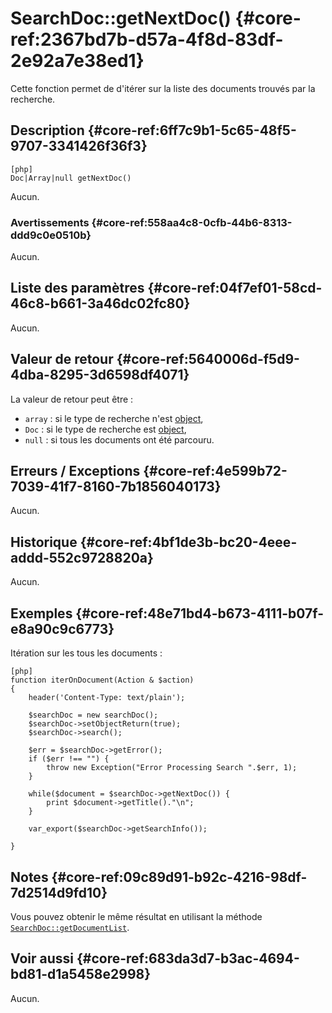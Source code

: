 # SearchDoc::getNextDoc() {#core-ref:2367bd7b-d57a-4f8d-83df-2e92a7e38ed1}

<div class="short-description">
Cette fonction permet de d'itérer sur la liste des documents trouvés par la 
recherche.
</div>
<!--
<div class="applicability">
Obsolète depuis #.#.#
</div>
-->

## Description {#core-ref:6ff7c9b1-5c65-48f5-9707-3341426f36f3}

    [php]
    Doc|Array|null getNextDoc()

Aucun.

### Avertissements {#core-ref:558aa4c8-0cfb-44b6-8313-ddd9c0e0510b}

Aucun.

## Liste des paramètres {#core-ref:04f7ef01-58cd-46c8-b661-3a46dc02fc80}

Aucun.

## Valeur de retour {#core-ref:5640006d-f5d9-4dba-8295-3d6598df4071}

La valeur de retour peut être :

* `array` : si le type de recherche n'est [object][objectReturn],
* `Doc` :   si le type de recherche est [object][objectReturn],
* `null` :  si tous les documents ont été parcouru.

## Erreurs / Exceptions {#core-ref:4e599b72-7039-41f7-8160-7b1856040173}

Aucun.

## Historique {#core-ref:4bf1de3b-bc20-4eee-addd-552c9728820a}

Aucun.

## Exemples {#core-ref:48e71bd4-b673-4111-b07f-e8a90c9c6773}

Itération sur les tous les documents :

    [php]
    function iterOnDocument(Action & $action)
    {
        header('Content-Type: text/plain');
        
        $searchDoc = new searchDoc();
        $searchDoc->setObjectReturn(true);
        $searchDoc->search();
        
        $err = $searchDoc->getError();
        if ($err !== "") {
            throw new Exception("Error Processing Search ".$err, 1);
        }
        
        while($document = $searchDoc->getNextDoc()) {
            print $document->getTitle()."\n";
        }
        
        var_export($searchDoc->getSearchInfo());
        
    }


## Notes {#core-ref:09c89d91-b92c-4216-98df-7d2514d9fd10}

Vous pouvez obtenir le même résultat en utilisant la méthode 
[`SearchDoc::getDocumentList`][documentList].

## Voir aussi {#core-ref:683da3d7-b3ac-4694-bd81-d1a5458e2998}

Aucun.

<!-- links -->

[objectReturn]:         #core-ref:3a0b4882-81ff-4030-9f60-a0ed0ff1f958
[documentList]:         #core-ref:8f0824fa-eed6-4170-b52d-d3dc7c5cb9c1